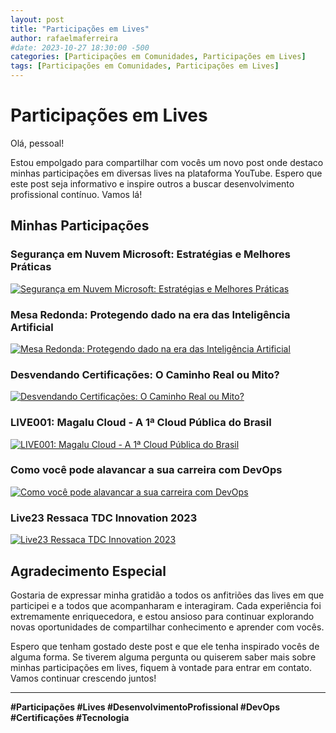 ```yaml
---
layout: post
title: "Participações em Lives"
author: rafaelmaferreira
#date: 2023-10-27 18:30:00 -500
categories: [Participações em Comunidades, Participações em Lives]
tags: [Participações em Comunidades, Participações em Lives]
---
```


# Participações em Lives

Olá, pessoal!

Estou empolgado para compartilhar com vocês um novo post onde destaco minhas participações em diversas lives na plataforma YouTube. Espero que este post seja informativo e inspire outros a buscar desenvolvimento profissional contínuo. Vamos lá!

## Minhas Participações

### Segurança em Nuvem Microsoft: Estratégias e Melhores Práticas
[![Segurança em Nuvem Microsoft: Estratégias e Melhores Práticas](https://img.youtube.com/vi/C7tKgg5uD9w/0.jpg)](https://www.youtube.com/watch?v=C7tKgg5uD9w)

### Mesa Redonda: Protegendo dado na era das Inteligência Artificial
[![Mesa Redonda: Protegendo dado na era das Inteligência Artificial](https://img.youtube.com/vi/56Jm6uPWV1w/0.jpg)](https://www.youtube.com/watch?v=56Jm6uPWV1w)

### Desvendando Certificações: O Caminho Real ou Mito?
[![Desvendando Certificações: O Caminho Real ou Mito?](https://img.youtube.com/vi/YF6yT04eR_s/0.jpg)](https://www.youtube.com/watch?v=YF6yT04eR_s&ab_channel=CloudnaQuebrada%E2%98%81%EF%B8%8F)

### LIVE001: Magalu Cloud - A 1ª Cloud Pública do Brasil
[![LIVE001: Magalu Cloud - A 1ª Cloud Pública do Brasil](https://img.youtube.com/vi/Eg_Y3fa-Mv4/0.jpg)](https://www.youtube.com/watch?v=Eg_Y3fa-Mv4&ab_channel=UnicastCloudLab)

### Como você pode alavancar a sua carreira com DevOps
[![Como você pode alavancar a sua carreira com DevOps](https://img.youtube.com/vi/eo2rHuanZiM/0.jpg)](https://www.youtube.com/watch?v=eo2rHuanZiM&ab_channel=FabricioVeronez)

### Live23 Ressaca TDC Innovation 2023
[![Live23 Ressaca TDC Innovation 2023](https://img.youtube.com/vi/jfZIjuze6nU/0.jpg)](https://www.youtube.com/watch?v=jfZIjuze6nU&t=3s&ab_channel=Osert%C3%A3oser%C3%A1Cloud)

## Agradecimento Especial

Gostaria de expressar minha gratidão a todos os anfitriões das lives em que participei e a todos que acompanharam e interagiram. Cada experiência foi extremamente enriquecedora, e estou ansioso para continuar explorando novas oportunidades de compartilhar conhecimento e aprender com vocês.

Espero que tenham gostado deste post e que ele tenha inspirado vocês de alguma forma. Se tiverem alguma pergunta ou quiserem saber mais sobre minhas participações em lives, fiquem à vontade para entrar em contato. Vamos continuar crescendo juntos!

---

**#Participações #Lives #DesenvolvimentoProfissional #DevOps #Certificações #Tecnologia**
